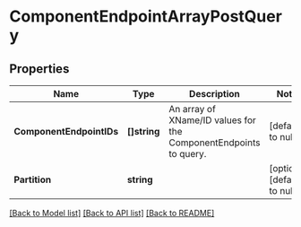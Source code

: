 # ComponentEndpointArrayPostQuery

## Properties
Name | Type | Description | Notes
------------ | ------------- | ------------- | -------------
**ComponentEndpointIDs** | **[]string** | An array of XName/ID values for the ComponentEndpoints to query. | [default to null]
**Partition** | **string** |  | [optional] [default to null]

[[Back to Model list]](../README.md#documentation-for-models) [[Back to API list]](../README.md#documentation-for-api-endpoints) [[Back to README]](../README.md)


